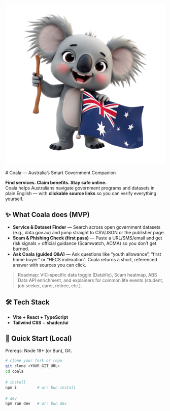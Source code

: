 
<p align="left">
  <img src="https://github.com/MaCisHacked/govbuddy-aussie-assist/blob/main/src/assets/coala-logo2.jpg" />
</p>
# Coala — Australia’s Smart Government Companion

**Find services. Claim benefits. Stay safe online.**  
Coala helps Australians navigate government programs and datasets in plain English — with **clickable source links** so you can verify everything yourself.

## ✨ What Coala does (MVP)
- **Service & Dataset Finder** — Search across open government datasets (e.g., data.gov.au) and jump straight to CSV/JSON or the publisher page.
- **Scam & Phishing Check (first pass)** — Paste a URL/SMS/email and get risk signals + official guidance (Scamwatch, ACMA) so you don’t get burned.
- **Ask Coala (guided Q&A)** — Ask questions like “youth allowance”, “first home buyer” or “HECS indexation”. Coala returns a short, referenced answer with sources you can click.

> Roadmap: VIC-specific data toggle (DataVic), Scam heatmap, ABS Data API enrichment, and explainers for common life events (student, job seeker, carer, retiree, etc.).

## 🛠️ Tech Stack
- **Vite + React + TypeScript**
- **Tailwind CSS** + **shadcn/ui**

## 🚀 Quick Start (Local)
Prereqs: Node 18+ (or Bun), Git.

```bash
# clone your fork or repo
git clone <YOUR_GIT_URL>
cd coala

# install
npm i         # or: bun install

# dev
npm run dev   # or: bun dev
